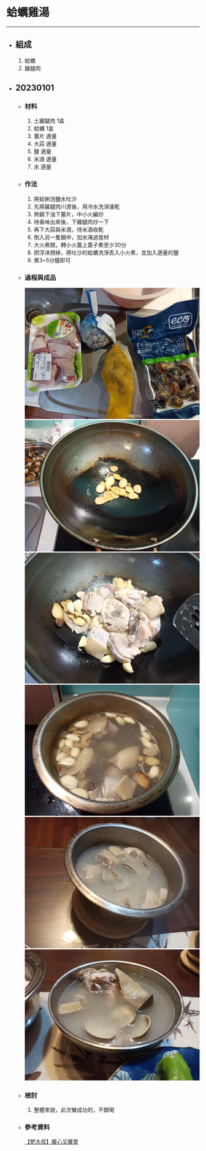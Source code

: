 # 蛤蠣雞湯
---
+ ## 組成
  1. 蛤蠣
  2. 雞腿肉

+ ## 20230101
  + ### 材料
    1. 土雞腿肉 1盒
    2. 蛤蠣 1盒
    3. 薑片 適量
    4. 大蒜 適量
    5. 鹽 適量
    6. 米酒 適量
    7. 水 適量
  
  + ### 作法
    1. 將蛤蜊泡鹽水吐沙
    2. 先將雞腿肉川燙後，用冷水洗淨濾乾
    3. 熱鍋下油下薑片，中小火編炒
    4. 待香味出來後，下雞腿肉炒一下
    5. 再下大蒜與米酒，待米酒收乾
    6. 倒入另一隻鍋中，加水淹過食材
    7. 大火煮開，轉小火蓋上蓋子煮至少30分
    8. 把浮沫撈掉，將吐沙的蛤蠣洗淨丟入小火煮，並加入適量的鹽
    9. 煮3~5分鐘即可
  
  + ### 過程與成品
    ![](../../Image/20230101_1.jpg)
    ![](../../Image/20230101_2.jpg)
    ![](../../Image/20230101_3.jpg)
    ![](../../Image/20230101_4.jpg)
    ![](../../Image/20230101_5.jpg)
    ![](../../Image/20230101_6.jpg)
  
  + ### 檢討
    1. 整體來說，此次蠻成功的，不錯喝
  
  + ### 參考資料
    [【肥大叔】暖心又暖胃](https://www.youtube.com/watch?v=9XutWshitPk)